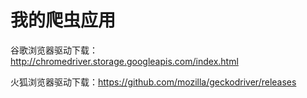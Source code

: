 # 我的爬虫应用

谷歌浏览器驱动下载：<http://chromedriver.storage.googleapis.com/index.html>

火狐浏览器驱动下载：<https://github.com/mozilla/geckodriver/releases>
